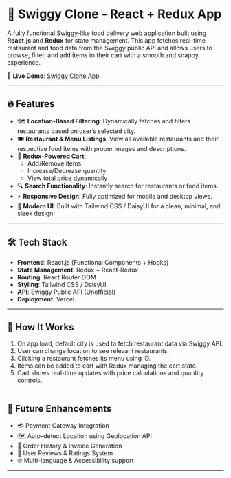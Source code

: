# 🍔 Swiggy Clone - React + Redux App

A fully functional Swiggy-like food delivery web application built using **React.js** and **Redux** for state management. This app fetches real-time restaurant and food data from the Swiggy public API and allows users to browse, filter, and add items to their cart with a smooth and snappy experience.

🚀 **Live Demo**: [Swiggy Clone App](https://swiggy-nu-rust.vercel.app/)

---

## 🔥 Features

- 🗺️ **Location-Based Filtering**: Dynamically fetches and filters restaurants based on user’s selected city.
- 🍽️ **Restaurant & Menu Listings**: View all available restaurants and their respective food items with proper images and descriptions.
- 🛒 **Redux-Powered Cart**:
  - Add/Remove items
  - Increase/Decrease quantity
  - View total price dynamically
- 🔍 **Search Functionality**: Instantly search for restaurants or food items.
- ⚡ **Responsive Design**: Fully optimized for mobile and desktop views.
- 🎨 **Modern UI**: Built with Tailwind CSS / DaisyUI for a clean, minimal, and sleek design.

---

## 🛠️ Tech Stack

- **Frontend**: React.js (Functional Components + Hooks)
- **State Management**: Redux + React-Redux
- **Routing**: React Router DOM
- **Styling**: Tailwind CSS / DaisyUI
- **API**: Swiggy Public API (Unofficial)
- **Deployment**: Vercel

---


## 🧠 How It Works

1. On app load, default city is used to fetch restaurant data via Swiggy API.
2. User can change location to see relevant restaurants.
3. Clicking a restaurant fetches its menu using ID.
4. Items can be added to cart with Redux managing the cart state.
5. Cart shows real-time updates with price calculations and quantity controls.

---

## 🧪 Future Enhancements

- 💳 Payment Gateway Integration
- 🗺️ Auto-detect Location using Geolocation API
- 🧾 Order History & Invoice Generation
- 💬 User Reviews & Ratings System
- 🌐 Multi-language & Accessibility support

---
